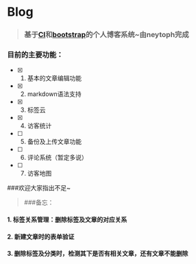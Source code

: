 # Blog

> ### 基于[CI](http://codeigniter.org.cn)和[bootstrap](http://www.bootcss.com/)的个人博客系统~由neytoph完成

### 目前的主要功能：

- [x] 1. 基本的文章编辑功能
- [x] 2. markdown语法支持
- [x] 3. 标签云
- [x] 4. 访客统计
- [ ] 5. 备份及上传文章功能
- [ ] 6. 评论系统（暂定多说）
- [ ] 7. 访客地图

###欢迎大家指出不足~

> ###备忘：
#### 1. 标签关系管理：删除标签及文章的对应关系
#### 2. 新建文章时的表单验证
#### 3. 删除标签及分类时，检测其下是否有相关文章，还有文章不能删除

